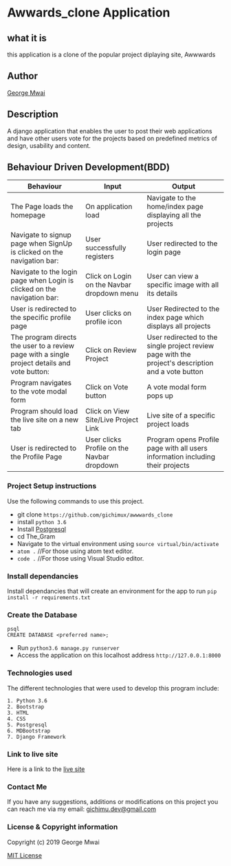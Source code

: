 # Awwards_clone Application

## what it is
this application is a clone of the popular project diplaying site, Awwwards

## Author
[George Mwai](https://github.com/gichimux)

## Description
A django application that enables the user to post their web applications and have other users vote for the projects based on predefined metrics of design, usability and content. 

## Behaviour Driven Development(BDD)
| Behaviour                                                                                    | Input                                       | Output                                                                                             |
|----------------------------------------------------------------------------------------------|---------------------------------------------|----------------------------------------------------------------------------------------------------|
| The Page loads the homepage                                                                  | On application load                         | Navigate to the home/index page displaying all the projects                                        |
| Navigate to signup page when SignUp is clicked on the navigation bar:                        | User successfully registers                 | User redirected to the login page                                                                  |
| Navigate to the login page when Login is clicked on the navigation bar:                      | Click on  Login on the Navbar dropdown menu | User can view a specific image with all its details                                                |
| User is redirected to the specific profile page                                              | User clicks on profile icon                 | User Redirected to the index page which displays all projects                                      |
| The program directs the user to a review page with a single project details and vote button: | Click on  Review Project                    | User redirected to the single project review page with the project's description and a vote button |
|Program navigates to the vote modal form|Click on Vote button| A vote modal form pops up|
|Program should load the live site on a new tab|Click on View Site/Live Project Link|Live site of a specific project loads|
|User is redirected to the Profile Page|User clicks Profile on the Navbar dropdown|Program opens Profile page with all users information including their projects|

### Project Setup instructions
Use the following commands to use this project.
- git clone `https://github.com/gichimux/awwwards_clone`
- install `python 3.6`
- Install [Postgresql](https://www.postgresql.org/download/)
- cd The_Gram
- Navigate to the virtual environment using `source virtual/bin/activate`
- `atom .`  //For those using atom text editor.
- `code .`  //For those using Visual Studio editor.


### Install dependancies
Install dependancies that will create an environment for the app to run `pip install -r requirements.txt`

### Create the Database
```
psql
CREATE DATABASE <preferred name>;
```
- Run `python3.6 manage.py runserver`
- Access the application on this localhost address `http://127.0.0.1:8000`

### Technologies used
The different technologies that were used to develop this program include:
```
1. Python 3.6 
2. Bootstrap
3. HTML
4. CSS
5. Postgresql
6. MDBootstrap
7. Django Framework
```

### Link to live site
Here is a link to the [live site](https://awwwards-clone99.herokuapp.com/)
### Contact Me
If you have any suggestions, additions or modifications on this project you can reach me via my email: gichimu.dev@gmail.com

### License  & Copyright information
Copyright (c) 2019 George Mwai

[MIT License](./LICENSE)
